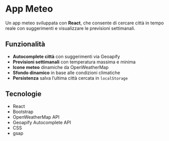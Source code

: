 # App Meteo

Un app meteo sviluppata con **React**, che consente di cercare città in tempo reale con suggerimenti e visualizzare le previsioni settimanali.

## Funzionalità

- **Autocomplete città** con suggerimenti via Geoapify
- **Previsioni settimanali** con temperatura massima e minima
- **Icone meteo** dinamiche da OpenWeatherMap
- **Sfondo dinamico** in base alle condizioni climatiche
- **Persistenza** salva l’ultima città cercata in `localStorage`

## Tecnologie

- React
- Bootstrap
- OpenWeatherMap API
- Geoapify Autocomplete API
- CSS
- gsap
